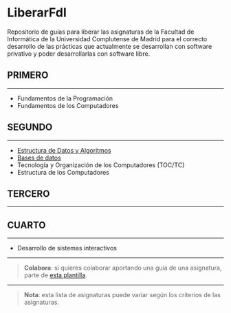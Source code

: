 **LiberarFdI**
==========

Repositorio de guías para liberar las asignaturas de la Facultad de Informática de la Universidad Complutense de Madrid para el correcto desarrollo de las prácticas que actualmente se desarrollan con software privativo y poder desarrollarlas con software libre.

PRIMERO
-------

----------

 - Fundamentos de la Programación
 - Fundamentos de los Computadores

SEGUNDO
-------


----------


 - [Estructura de Datos y Algoritmos](https://github.com/LibreLabUCM/LiberarFdI/blob/master/Estructura%20de%20Datos%20y%20Algoritmos/estructura_de_datos_y_algoritmos.md)
 - [Bases de datos](https://github.com/LibreLabUCM/LiberarFdI/blob/master/Bases%20de%20Datos/bases_de_datos.md)
 - Tecnología y Organización de los Computadores (TOC/TC)
 - Estructura de los Computadores

TERCERO
-------


----------


CUARTO
------


----------

 - Desarrollo de sistemas interactivos


----------


> **Colabora**: si quieres colaborar aportando una guía de una asignatura, parte de [esta plantilla](https://github.com/LibreLabUCM/LiberarFdI/blob/master/modelo_de_guia.md).


----------

> **Nota**: esta lista de asignaturas puede variar según los criterios de las asignaturas.